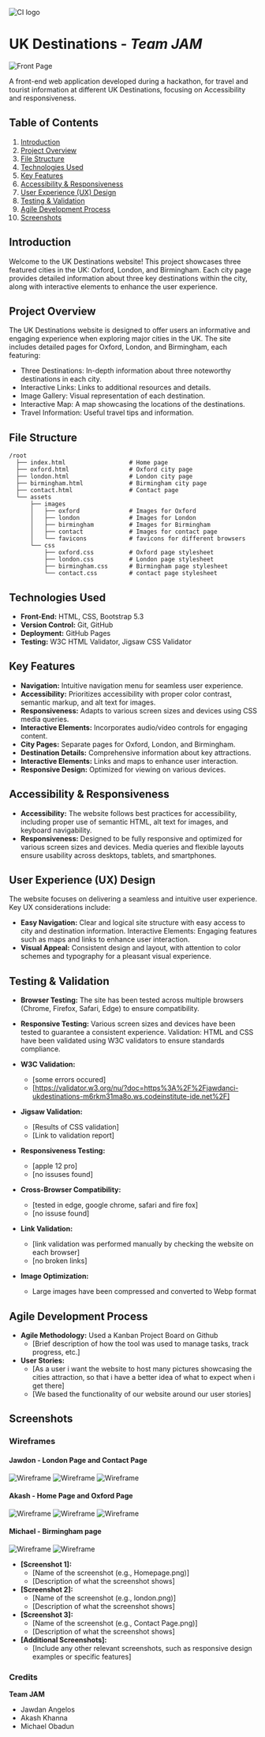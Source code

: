 ![CI logo](https://codeinstitute.s3.amazonaws.com/fullstack/ci_logo_small.png)

# UK Destinations - *Team JAM*

![Front Page](assets/images/README/indexpage.png)

A front-end web application developed during a hackathon, for travel and tourist information at different UK Destinations, focusing on Accessibility and responsiveness.

## Table of Contents

1. [Introduction](#introduction)
2. [Project Overview](#project-overview)
3. [File Structure](#file-structure)
4. [Technologies Used](#technologies-used)
5. [Key Features](#key-features)
6. [Accessibility & Responsiveness](#accessibility--responsiveness)
7. [User Experience (UX) Design](#user-experience-ux-design)
8. [Testing & Validation](#testing--validation)
9. [Agile Development Process](#agile-development-process)
10. [Screenshots](#screenshots)

## Introduction

Welcome to the UK Destinations website! This project showcases three featured cities in the UK: Oxford, London, and Birmingham. Each city page provides detailed information about three key destinations within the city, along with interactive elements to enhance the user experience.

## Project Overview

The UK Destinations website is designed to offer users an informative and engaging experience when exploring major cities in the UK. The site includes detailed pages for Oxford, London, and Birmingham, each featuring:

- Three Destinations: In-depth information about three noteworthy destinations in each city.
- Interactive Links: Links to additional resources and details.
- Image Gallery: Visual representation of each destination.
- Interactive Map: A map showcasing the locations of the destinations.
- Travel Information: Useful travel tips and information.

## File Structure

```
/root
  ├── index.html                  # Home page
  ├── oxford.html                 # Oxford city page
  ├── london.html                 # London city page
  ├── birmingham.html             # Birmingham city page
  ├── contact.html                # Contact page  
  └── assets
      ├── images
      │   ├── oxford              # Images for Oxford
      │   ├── london              # Images for London
      │   ├── birmingham          # Images for Birmingham
      │   ├── contact             # Images for contact page
      │   └── favicons            # favicons for different browsers
      └── css
          ├── oxford.css          # Oxford page stylesheet
          ├── london.css          # London page stylesheet
          ├── birmingham.css      # Birmingham page stylesheet
          └── contact.css         # contact page stylesheet
```

## Technologies Used

* **Front-End:** HTML, CSS, Bootstrap 5.3
* **Version Control:** Git, GitHub
* **Deployment:** GitHub Pages
* **Testing:** W3C HTML Validator, Jigsaw CSS Validator

## Key Features

* **Navigation:** Intuitive navigation menu for seamless user experience.
* **Accessibility:** Prioritizes accessibility with proper color contrast, semantic markup, and alt text for images.
* **Responsiveness:**  Adapts to various screen sizes and devices using CSS media queries.
* **Interactive Elements:** Incorporates audio/video controls for engaging content.
* **City Pages:** Separate pages for Oxford, London, and Birmingham.
* **Destination Details:** Comprehensive information about key attractions.
* **Interactive Elements:** Links and maps to enhance user interaction.
* **Responsive Design:** Optimized for viewing on various devices.

## Accessibility & Responsiveness

* **Accessibility:** The website follows best practices for accessibility, including proper use of semantic HTML, alt text for images, and keyboard navigability.
* **Responsiveness:** Designed to be fully responsive and optimized for various screen sizes and devices. Media queries and flexible layouts ensure usability across desktops, tablets, and smartphones.

## User Experience (UX) Design

The website focuses on delivering a seamless and intuitive user experience. Key UX considerations include:

* **Easy Navigation:** Clear and logical site structure with easy access to city and destination information.
Interactive Elements: Engaging features such as maps and links to enhance user interaction.
* **Visual Appeal:** Consistent design and layout, with attention to color schemes and typography for a pleasant visual experience.

## Testing & Validation

* **Browser Testing:** The site has been tested across multiple browsers (Chrome, Firefox, Safari, Edge) to ensure compatibility.
* **Responsive Testing:** Various screen sizes and devices have been tested to guarantee a consistent experience.
Validation: HTML and CSS have been validated using W3C validators to ensure standards compliance.

* **W3C Validation:**  
    * [some errors occured]
    * [https://validator.w3.org/nu/?doc=https%3A%2F%2Fjawdanci-ukdestinations-m6rkm31ma8o.ws.codeinstitute-ide.net%2F]
* **Jigsaw Validation:** 
    * [Results of CSS validation]
    * [Link to validation report]
* **Responsiveness Testing:**  
    * [apple 12 pro]
    * [no issuses found]
* **Cross-Browser Compatibility:** 
    * [tested in edge, google chrome, safari and fire fox]
    * [no issuse found]
* **Link Validation:** 
    * [link validation was performed manually by checking the website on each browser]
    * [no broken links]
* **Image Optimization:** 
    * Large images have been compressed and converted to Webp format


## Agile Development Process

* **Agile Methodology:**  Used a Kanban Project Board on Github
    * [Brief description of how the tool was used to manage tasks, track progress, etc.]
* **User Stories:** 
    * [As a user i want the website to host many pictures showcasing the cities attraction, so that i have a better idea of what to expect when i get there]
    * [We based the functionality of our website around our user stories]

## Screenshots

### **Wireframes**
 #### Jawdon - London Page and Contact Page
 ![Wireframe](assets/images/README/londonwireframe-mobile_720.png)
 ![Wireframe](assets/images/README/londonwireframe-desktop_720.png)
 ![Wireframe](assets/images/README/contactpage_720.png)

 #### Akash - Home Page and Oxford Page
 ![Wireframe](assets/images/README/wf-akash-sm.png)
 ![Wireframe](assets/images/README/wf-akash-lg-1.png)
 ![Wireframe](assets/images/README/wf-akash-lg-2.png)

 #### Michael - Birmingham page
 ![Wireframe](assets/images/README/mobile%20view.PNG)
 ![Wireframe](assets/images/README/desktop%20view.PNG)


* **[Screenshot 1]:** 
    * [Name of the screenshot (e.g., Homepage.png)]
    * [Description of what the screenshot shows]
* **[Screenshot 2]:**
    * [Name of the screenshot (e.g., london.png)]
    * [Description of what the screenshot shows]
* **[Screenshot 3]:**
    * [Name of the screenshot (e.g., Contact Page.png)]
    * [Description of what the screenshot shows]
* **[Additional Screenshots]:**
    * [Include any other relevant screenshots, such as responsive design examples or specific features]

### Credits

**Team JAM**
- Jawdan Angelos
- Akash Khanna
- Michael Obadun

